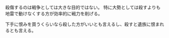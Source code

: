 殺傷するのは戦争としては大きな目的ではない。
特に大勢としては殺すよりも地雷で動けなくする方が効率的に戦力を削げる。

下手に恨みを買うくらいなら殺した方がいいとも言えるし、殺すと遺族に恨まれるとも言える。
